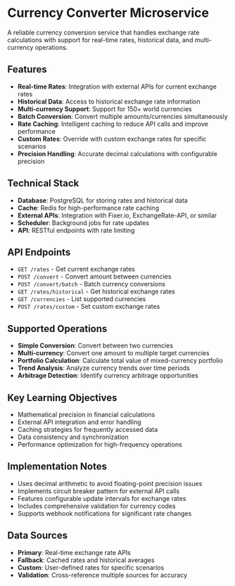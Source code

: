 # Currency Converter Microservice

A reliable currency conversion service that handles exchange rate calculations with support for real-time rates, historical data, and multi-currency operations.

## Features

- **Real-time Rates**: Integration with external APIs for current exchange rates
- **Historical Data**: Access to historical exchange rate information
- **Multi-currency Support**: Support for 150+ world currencies
- **Batch Conversion**: Convert multiple amounts/currencies simultaneously
- **Rate Caching**: Intelligent caching to reduce API calls and improve performance
- **Custom Rates**: Override with custom exchange rates for specific scenarios
- **Precision Handling**: Accurate decimal calculations with configurable precision

## Technical Stack

- **Database**: PostgreSQL for storing rates and historical data
- **Cache**: Redis for high-performance rate caching
- **External APIs**: Integration with Fixer.io, ExchangeRate-API, or similar
- **Scheduler**: Background jobs for rate updates
- **API**: RESTful endpoints with rate limiting

## API Endpoints

- `GET /rates` - Get current exchange rates
- `POST /convert` - Convert amount between currencies
- `POST /convert/batch` - Batch currency conversions
- `GET /rates/historical` - Get historical exchange rates
- `GET /currencies` - List supported currencies
- `POST /rates/custom` - Set custom exchange rates

## Supported Operations

- **Simple Conversion**: Convert between two currencies
- **Multi-currency**: Convert one amount to multiple target currencies
- **Portfolio Calculation**: Calculate total value of mixed-currency portfolio
- **Trend Analysis**: Analyze currency trends over time periods
- **Arbitrage Detection**: Identify currency arbitrage opportunities

## Key Learning Objectives

- Mathematical precision in financial calculations
- External API integration and error handling
- Caching strategies for frequently accessed data
- Data consistency and synchronization
- Performance optimization for high-frequency operations

## Implementation Notes

- Uses decimal arithmetic to avoid floating-point precision issues
- Implements circuit breaker pattern for external API calls
- Features configurable update intervals for exchange rates
- Includes comprehensive validation for currency codes
- Supports webhook notifications for significant rate changes

## Data Sources

- **Primary**: Real-time exchange rate APIs
- **Fallback**: Cached rates and historical averages
- **Custom**: User-defined rates for specific scenarios
- **Validation**: Cross-reference multiple sources for accuracy 